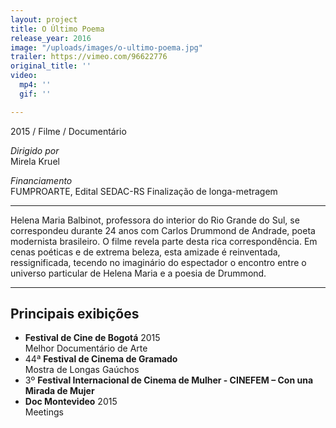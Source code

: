 ```yaml
---
layout: project
title: O Último Poema
release_year: 2016
image: "/uploads/images/o-ultimo-poema.jpg"
trailer: https://vimeo.com/96622776
original_title: ''
video:
  mp4: ''
  gif: ''

---
```

2015 / Filme / Documentário

_Dirigido por_  
Mirela Kruel

_Financiamento_  
FUMPROARTE, Edital SEDAC-RS Finalização de longa-metragem

***

Helena Maria Balbinot, professora do interior do Rio Grande do Sul, se correspondeu durante 24 anos com Carlos Drummond de Andrade, poeta modernista brasileiro. O filme revela parte desta rica correspondência. Em cenas poéticas e de extrema beleza, esta amizade é reinventada, ressignificada, tecendo no imaginário do espectador o encontro entre o universo particular de Helena Maria e a poesia de Drummond.

***

## Principais exibições

* **Festival de Cine de Bogotá** 2015  
  Melhor Documentário de Arte
* 44ª **Festival de Cinema de Gramado**  
  Mostra de Longas Gaúchos
* 3º **Festival Internacional de Cinema de Mulher - CINEFEM – Con una Mirada de Mujer**
* **Doc Montevideo** 2015  
  Meetings